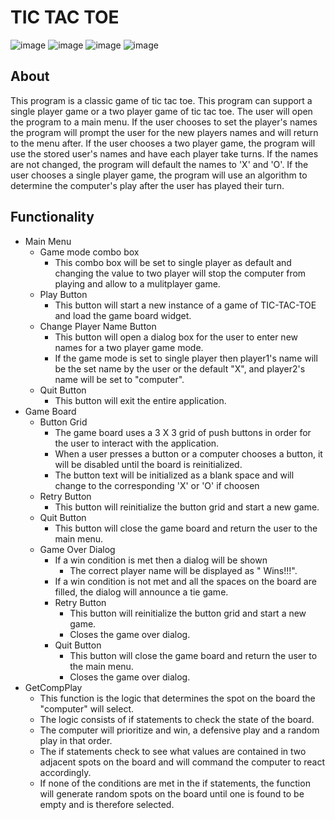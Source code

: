 # TIC TAC TOE
![image](https://github.com/JusDooEt/TicTacToeGUI/assets/152052216/be422a8f-3958-464d-84e6-c58314a51c37)
![image](https://github.com/JusDooEt/TicTacToeGUI/assets/152052216/3fe38562-5d56-4e28-aaf8-70098bfc89f0)
![image](https://github.com/JusDooEt/TicTacToeGUI/assets/152052216/49f191fa-e6ab-4ad5-b4b0-b9423b1d291d)
![image](https://github.com/JusDooEt/TicTacToeGUI/assets/152052216/7f9649d1-fc75-494f-b647-7e8ff6b92623)

## About
This program is a classic game of tic tac toe. This program can support a single player game or a two player game of tic tac toe. The user will open the program to a main menu. If the user chooses to set the player's names the program will prompt the user for the new players names and will return to the menu after. If the user chooses a two player game, the program will use the stored user's names and have each player take turns. If the names are not changed, the program will default the names to 'X' and 'O'. If the user chooses a single player game, the program will use an algorithm to determine the computer's play after the user has played their turn.

## Functionality 
- Main Menu
  - Game mode combo box
    - This combo box will be set to single player as default and changing the value to two player will stop the computer from playing and allow to a mulitplayer game.
  - Play Button
    - This button will start a new instance of a game of TIC-TAC-TOE and load the game board widget.
  - Change Player Name Button
    - This button will open a dialog box for the user to enter new names for a two player game mode.
    - If the game mode is set to single player then player1's name will be the set name by the user or the default "X", and player2's name will be set to "computer".
  - Quit Button
    - This button will exit the entire application.
- Game Board
  - Button Grid
    - The game board uses a 3 X 3 grid of push buttons in order for the user to interact with the application.
    - When a user presses a button or a computer chooses a button, it will be disabled until the board is reinitialized.
    - The button text will be initialized as a blank space and will change to the corresponding 'X' or 'O' if choosen
  - Retry Button
    - This button will reinitialize the button grid and start a new game.
  - Quit Button
    - This button will close the game board and return the user to the main menu.
  - Game Over Dialog
    - If a win condition is met then a dialog will be shown
      - The correct player name will be displayed as "<playername> Wins!!!".
    - If a win condition is not met and all the spaces on the board are filled, the dialog will announce a tie game.
    - Retry Button
      - This button will reinitialize the button grid and start a new game.
      - Closes the game over dialog.
    - Quit Button
      - This button will close the game board and return the user to the main menu.
      - Closes the game over dialog.
- GetCompPlay
  - This function is the logic that determines the spot on the board the "computer" will select.
  - The logic consists of if statements to check the state of the board.
  - The computer will prioritize and win, a defensive play and a random play in that order.
  - The if statements check to see what values are contained in two adjacent spots on the board and will command the computer to react accordingly.
  - If none of the conditions are met in the if statements, the function will generate random spots on the board until one is found to be empty and is therefore selected.


